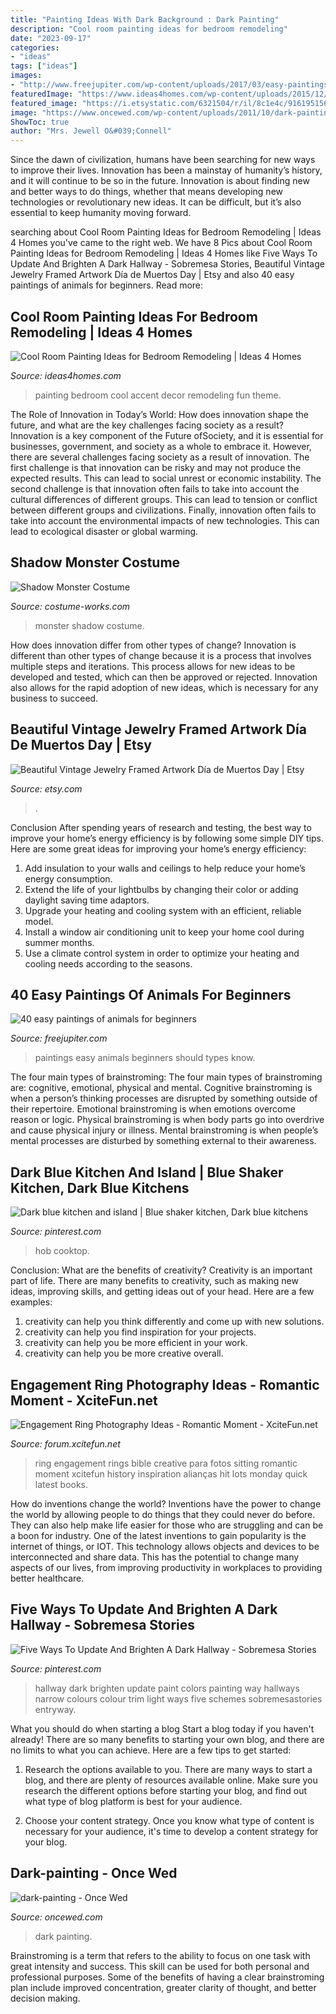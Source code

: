 ```yaml
---
title: "Painting Ideas With Dark Background : Dark Painting"
description: "Cool room painting ideas for bedroom remodeling"
date: "2023-09-17"
categories:
- "ideas"
tags: ["ideas"]
images:
- "http://www.freejupiter.com/wp-content/uploads/2017/03/easy-paintings-of-animals27.jpg"
featuredImage: "https://www.ideas4homes.com/wp-content/uploads/2015/12/Alluring-White-Flower-Accent-Picture-Decor-in-Cool-Room-Painting-Ideas-with-Cute-WallSelve.jpg"
featured_image: "https://i.etsystatic.com/6321504/r/il/8c1e4c/916195156/il_1588xN.916195156_kn3d.jpg"
image: "https://www.oncewed.com/wp-content/uploads/2011/10/dark-painting.jpg"
ShowToc: true
author: "Mrs. Jewell O&#039;Connell"
---
```



Since the dawn of civilization, humans have been searching for new ways to improve their lives. Innovation has been a mainstay of humanity’s history, and it will continue to be so in the future. Innovation is about finding new and better ways to do things, whether that means developing new technologies or revolutionary new ideas. It can be difficult, but it’s also essential to keep humanity moving forward.

	

		
searching about Cool Room Painting Ideas for Bedroom Remodeling | Ideas 4 Homes you've came to the right web. We have 8 Pics about Cool Room Painting Ideas for Bedroom Remodeling | Ideas 4 Homes like Five Ways To Update And Brighten A Dark Hallway - Sobremesa Stories, Beautiful Vintage Jewelry Framed Artwork Día de Muertos Day | Etsy and also 40 easy paintings of animals for beginners. Read more:
		
    
## Cool Room Painting Ideas For Bedroom Remodeling | Ideas 4 Homes

<img loading=lazy src="https://www.ideas4homes.com/wp-content/uploads/2015/12/Alluring-White-Flower-Accent-Picture-Decor-in-Cool-Room-Painting-Ideas-with-Cute-WallSelve.jpg" onerror="this.onerror=null;this.src='https://tse1.mm.bing.net/th?id=OIP.LKGa0QfEquPrAlwizkEnbAHaFj&amp;pid=15.1';" alt="Cool Room Painting Ideas for Bedroom Remodeling | Ideas 4 Homes">

_Source: ideas4homes.com_

>painting bedroom cool accent decor remodeling fun theme. 

	

The Role of Innovation in Today’s World: How does innovation shape the future, and what are the key challenges facing society as a result?
Innovation is a key component of the Future ofSociety, and it is essential for businesses, government, and society as a whole to embrace it. However, there are several challenges facing society as a result of innovation. The first challenge is that innovation can be risky and may not produce the expected results. This can lead to social unrest or economic instability. The second challenge is that innovation often fails to take into account the cultural differences of different groups. This can lead to tension or conflict between different groups and civilizations. Finally, innovation often fails to take into account the environmental impacts of new technologies. This can lead to ecological disaster or global warming.

    
## Shadow Monster Costume

<img loading=lazy src="https://photos.costume-works.com/full/shadow_monster-30712-1.jpg" onerror="this.onerror=null;this.src='https://tse3.mm.bing.net/th?id=OIP.uNvnPX6VdGP4tisLh2-UmwHaJ3&amp;pid=15.1';" alt="Shadow Monster Costume">

_Source: costume-works.com_

>monster shadow costume. 

	

How does innovation differ from other types of change?
Innovation is different than other types of change because it is a process that involves multiple steps and iterations. This process allows for new ideas to be developed and tested, which can then be approved or rejected. Innovation also allows for the rapid adoption of new ideas, which is necessary for any business to succeed.

    
## Beautiful Vintage Jewelry Framed Artwork Día De Muertos Day | Etsy

<img loading=lazy src="https://i.etsystatic.com/6321504/r/il/8c1e4c/916195156/il_1588xN.916195156_kn3d.jpg" onerror="this.onerror=null;this.src='https://tse1.mm.bing.net/th?id=OIP.l7UHvvH9y9zV25n8Xcu1sgHaJ3&amp;pid=15.1';" alt="Beautiful Vintage Jewelry Framed Artwork Día de Muertos Day | Etsy">

_Source: etsy.com_

>. 

	

Conclusion
After spending years of research and testing, the best way to improve your home’s energy efficiency is by following some simple DIY tips. Here are some great ideas for improving your home’s energy efficiency: 
1. Add insulation to your walls and ceilings to help reduce your home’s energy consumption. 
2. Extend the life of your lightbulbs by changing their color or adding daylight saving time adaptors. 
3. Upgrade your heating and cooling system with an efficient, reliable model. 
4. Install a window air conditioning unit to keep your home cool during summer months. 
5. Use a climate control system in order to optimize your heating and cooling needs according to the seasons.

    
## 40 Easy Paintings Of Animals For Beginners

<img loading=lazy src="http://www.freejupiter.com/wp-content/uploads/2017/03/easy-paintings-of-animals27.jpg" onerror="this.onerror=null;this.src='https://tse1.mm.bing.net/th?id=OIP.3kGqZeGJJwW1LvJyMyD-awHaJ4&amp;pid=15.1';" alt="40 easy paintings of animals for beginners">

_Source: freejupiter.com_

>paintings easy animals beginners should types know. 

	

The four main types of brainstroming:
The four main types of brainstroming are: cognitive, emotional, physical and mental. Cognitive brainstroming is when a person’s thinking processes are disrupted by something outside of their repertoire. Emotional brainstroming is when emotions overcome reason or logic. Physical brainstroming is when body parts go into overdrive and cause physical injury or illness. Mental brainstroming is when people’s mental processes are disturbed by something external to their awareness.

    
## Dark Blue Kitchen And Island | Blue Shaker Kitchen, Dark Blue Kitchens

<img loading=lazy src="https://i.pinimg.com/736x/1c/27/8e/1c278efb39e414a1a513c644c7781c43.jpg" onerror="this.onerror=null;this.src='https://tse4.mm.bing.net/th?id=OIP.TKVlM-h2bxabghncU_qcVQHaJ3&amp;pid=15.1';" alt="Dark blue kitchen and island | Blue shaker kitchen, Dark blue kitchens">

_Source: pinterest.com_

>hob cooktop. 

	

Conclusion: What are the benefits of creativity?
Creativity is an important part of life. There are many benefits to creativity, such as making new ideas, improving skills, and getting ideas out of your head. Here are a few examples: 
1. creativity can help you think differently and come up with new solutions.
2. creativity can help you find inspiration for your projects.
3. creativity can help you be more efficient in your work.
4. creativity can help you be more creative overall.

    
## Engagement Ring Photography Ideas - Romantic Moment - XciteFun.net

<img loading=lazy src="http://img.xcitefun.net/users/2014/11/365315,xcitefun-ring-photography-9.jpg" onerror="this.onerror=null;this.src='https://tse3.mm.bing.net/th?id=OIP.44M2e-E-Vet9wyc6KonDUQHaE7&amp;pid=15.1';" alt="Engagement Ring Photography Ideas - Romantic Moment - XciteFun.net">

_Source: forum.xcitefun.net_

>ring engagement rings bible creative para fotos sitting romantic moment xcitefun history inspiration alianças hit lots monday quick latest books. 

	

How do inventions change the world?
Inventions have the power to change the world by allowing people to do things that they could never do before. They can also help make life easier for those who are struggling and can be a boon for industry. One of the latest inventions to gain popularity is the internet of things, or IOT. This technology allows objects and devices to be interconnected and share data. This has the potential to change many aspects of our lives, from improving productivity in workplaces to providing better healthcare.

    
## Five Ways To Update And Brighten A Dark Hallway - Sobremesa Stories

<img loading=lazy src="https://i.pinimg.com/736x/91/9e/1f/919e1f089d76c566a34ab4aad8955cfd--painting-trim-dark-hallway.jpg" onerror="this.onerror=null;this.src='https://tse2.mm.bing.net/th?id=OIP.6y45hKusNeLGB-KIPfPsVAHaJ3&amp;pid=15.1';" alt="Five Ways To Update And Brighten A Dark Hallway - Sobremesa Stories">

_Source: pinterest.com_

>hallway dark brighten update paint colors painting way hallways narrow colours colour trim light ways five schemes sobremesastories entryway. 

	

What you should do when starting a blog
Start a blog today if you haven't already! There are so many benefits to starting your own blog, and there are no limits to what you can achieve. Here are a few tips to get started:
1. Research the options available to you. There are many ways to start a blog, and there are plenty of resources available online. Make sure you research the different options before starting your blog, and find out what type of blog platform is best for your audience.

2. Choose your content strategy. Once you know what type of content is necessary for your audience, it's time to develop a content strategy for your blog.

    
## Dark-painting - Once Wed

<img loading=lazy src="https://www.oncewed.com/wp-content/uploads/2011/10/dark-painting.jpg" onerror="this.onerror=null;this.src='https://tse2.mm.bing.net/th?id=OIP.d1oI3mR2yeMXBrcwAIQ55QHaKd&amp;pid=15.1';" alt="dark-painting - Once Wed">

_Source: oncewed.com_

>dark painting. 

	

Brainstroming is a term that refers to the ability to focus on one task with great intensity and success. This skill can be used for both personal and professional purposes. Some of the benefits of having a clear brainstroming plan include improved concentration, greater clarity of thought, and better decision making.

